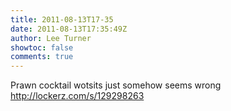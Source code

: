 ```yaml
---
title: 2011-08-13T17-35
date: 2011-08-13T17:35:49Z
author: Lee Turner
showtoc: false
comments: true
---
```


Prawn cocktail wotsits just somehow seems wrong  http://lockerz.com/s/129298263

